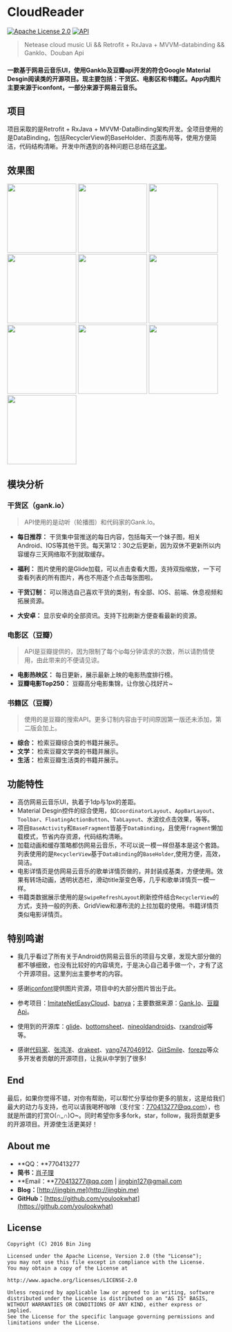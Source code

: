 # CloudReader

[![Apache License 2.0][1]][2] 
[![API][3]][4]

> Netease cloud music Ui && Retrofit + RxJava + MVVM-databinding && GankIo、Douban Api 

#### 一款基于网易云音乐UI，使用GankIo及豆瓣api开发的符合Google Material Desgin阅读类的开源项目。现主要包括：干货区、电影区和书籍区。App内图片主要来源于iconfont，一部分来源于网易云音乐。

## 项目
项目采取的是Retrofit + RxJava + MVVM-DataBinding架构开发。全项目使用的是DataBinding，包括RecyclerView的BaseHolder、页面布局等，使用方便简洁，代码结构清晰。开发中所遇到的各种问题已总结在[这里][5]。

## 效果图

<img width="160" height=“274” src="https://github.com/youlookwhat/CloudReader/blob/master/screenshot/page_gank_00.png"></img>
<img width="160" height=“274” src="https://github.com/youlookwhat/CloudReader/blob/master/screenshot/page_gank_01.png"></img>
<img width="160" height=“274” src="https://github.com/youlookwhat/CloudReader/blob/master/screenshot/page_gank_02.png"></img>
<img width="160" height=“274” src="https://github.com/youlookwhat/CloudReader/blob/master/screenshot/page_gank_03.png"></img>
<img width="160" height=“274” src="https://github.com/youlookwhat/CloudReader/blob/master/screenshot/page_gank_04.png"></img>
<img width="160" height=“274” src="https://github.com/youlookwhat/CloudReader/blob/master/screenshot/page_movie_01.png"></img>
<img width="160" height=“274” src="https://github.com/youlookwhat/CloudReader/blob/master/screenshot/page_movie_02.png"></img>
<img width="160" height=“274” src="https://github.com/youlookwhat/CloudReader/blob/master/screenshot/page_movie_03.png"></img>
<img width="160" height=“274” src="https://github.com/youlookwhat/CloudReader/blob/master/screenshot/page_book_01.png"></img>
<img width="160" height=“274” src="https://github.com/youlookwhat/CloudReader/blob/master/screenshot/page_menu_01.png"></img>

## 模块分析
### 干货区（gank.io）
> API使用的是动听（轮播图）和代码家的Gank.Io。

- **每日推荐：** 干货集中营推送的每日内容，包括每天一个妹子图，相关Android、IOS等其他干货。每天第12：30之后更新，因为双休不更新所以内容缓存三天网络取不到就取缓存。

- **福利：** 图片使用的是Glide加载，可以点击查看大图，支持双指缩放，一下可查看列表的所有图片，再也不用逐个点击每张图啦。

- **干货订制：** 可以筛选自己喜欢干货的类别，有全部、IOS、前端、休息视频和拓展资源。

- **大安卓：** 显示安卓的全部资讯。支持下拉刷新方便查看最新的资源。


### 电影区（豆瓣）
> API是豆瓣提供的，因为限制了每个ip每分钟请求的次数，所以请酌情使用，由此带来的不便请见谅。

 - **电影热映区：** 每日更新，展示最新上映的电影热度排行榜。
 - **豆瓣电影Top250：** 豆瓣高分电影集锦，让你放心找好片~

### 书籍区（豆瓣）
> 使用的是豆瓣的搜索API。更多订制内容由于时间原因第一版还未添加，第二版会加上。

 - **综合：** 检索豆瓣综合类的书籍并展示。
 - **文学：** 检索豆瓣文学类的书籍并展示。
 - **生活：** 检索豆瓣生活类的书籍并展示。

## 功能特性
 - 高仿网易云音乐UI，执着于1dp与1px的差距。
 - Material Desgin控件的综合使用，如``CoordinatorLayout``、``AppBarLayout``、``Toolbar``、``FloatingActionButton``、``TabLayout``、水波纹点击效果，等等。
 - 项目``BaseActivity``和``BaseFragment``皆基于``DataBinding``，且使用``fragment``懒加载模式，节省内存资源，代码结构清晰。
 - 加载动画和缓存策略都仿网易云音乐，不可以说一模一样但基本是这个套路。列表使用的是``RecyclerView``基于``DataBinding``的``BaseHolder``,使用方便，高效，简洁。
 - 电影详情页是仿网易云音乐的歌单详情页做的，并封装成基类，方便使用。效果有转场动画，透明状态栏，滑动title渐变色等，几乎和歌单详情页一模一样。
 - 书籍类数据展示使用的是``SwipeRefreshLayout``刷新控件结合``RecyclerView``的方式，支持一般的列表、GridView和瀑布流的上拉加载的使用。书籍详情页类似电影详情页。

## 特别鸣谢
 - 我几乎看过了所有关于Android仿网易云音乐的项目与文章，发现大部分做的都不够细致，也没有比较好的内容填充，于是决心自己着手做一个，才有了这个开源项目。这里列出主要参考的内容。
 
 - 感谢[iconfont][6]提供图片资源，项目中的大部分图片皆出于此。

 - 参考项目：[ImitateNetEasyCloud][7]、[banya][8]；主要数据来源：[Gank.Io][9]、[豆瓣Api][10]。

 - 使用到的开源库：[glide][11]、[bottomsheet][12]、[nineoldandroids][13]、[rxandroid][14]等等。

 - 感谢[代码家][15]、[张鸿洋][16]、[drakeet][17]、[yang747046912][18]、[GiitSmile][19]、[forezp][20]等众多开发者贡献的开源项目，让我从中学到了很多!
 
 
 
## End
最后，如果你觉得不错，对你有帮助，可以帮忙分享给你更多的朋友，这是给我们最大的动力与支持，也可以请我喝杯咖啡（支付宝：770413277@qq.com），也就是所谓的打赏O(∩_∩)O~。同时希望你多多fork，star，follow，我将贡献更多的开源项目。开源使生活更美好！

## About me
 - **QQ：**770413277
 - **简书：**[肖子理](http://www.jianshu.com/users/e43c6e979831/latest_articles)
 - **Email：**770413277@qq.com | jingbin127@gmail.com
 - **Blog：**[http://jingbin.me](http://jingbin.me)
 - **GitHub：**[https://github.com/youlookwhat](https://github.com/youlookwhat)

## License
```
Copyright (C) 2016 Bin Jing

Licensed under the Apache License, Version 2.0 (the "License");
you may not use this file except in compliance with the License.
You may obtain a copy of the License at

http://www.apache.org/licenses/LICENSE-2.0

Unless required by applicable law or agreed to in writing, software
distributed under the License is distributed on an "AS IS" BASIS,
WITHOUT WARRANTIES OR CONDITIONS OF ANY KIND, either express or implied.
See the License for the specific language governing permissions and
limitations under the License.
```

[1]:https://img.shields.io/github/license/HeinrichReimer/material-intro.svg
[2]:https://www.apache.org/licenses/LICENSE-2.0.html
[3]:https://img.shields.io/badge/API-19%2B-blue.svg?style=flat
[4]:https://android-arsenal.com/api?level=19

[5]:http://jingbin.me/2017/11/23/%E5%BC%80%E5%8F%91%E4%B8%AD%E6%89%80%E9%81%87%E9%97%AE%E9%A2%98%E5%BD%92%E7%BA%B3/
[6]:http://www.iconfont.cn/plus
[7]:https://github.com/GiitSmile/ImitateNetEasyCloud
[8]:https://github.com/forezp/banya
[9]:https://gank.io/api
[10]:https://developers.douban.com/wiki/?title=terms
[11]:https://github.com/bumptech/glide
[12]:https://github.com/Flipboard/bottomsheet
[13]:https://github.com/JakeWharton/NineOldAndroids
[14]:https://github.com/ReactiveX/RxAndroid
[15]:https://github.com/daimajia
[16]:https://github.com/hongyangAndroid
[17]:https://github.com/drakeet
[18]:https://github.com/yang747046912
[19]:https://github.com/GiitSmile
[20]:https://github.com/forezp